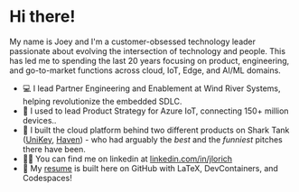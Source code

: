 # Hi there!
My name is Joey and I'm a customer-obsessed technology leader passionate about evolving the intersection of technology and people. This has led me to spending the last 20 years focusing on product, engineering, and go-to-market functions across cloud, IoT, Edge, and AI/ML domains.

- 💻 I lead Partner Engineering and Enablement at Wind River Systems, helping revolutionize the embedded SDLC.
- 🔗 I used to lead Product Strategy for Azure IoT, connecting 150+ million devices..
- 🦈 I built the cloud platform behind two different products on Shark Tank ([UniKey](https://vimeo.com/478206628), [Haven](https://www.youtube.com/watch?v=D83MdEeYe6g)) - who had arguably the *best* and the *funniest* pitches there have been.
- 🧑‍💼 You can find me on linkedin at [linkedin.com/in/jlorich](https://linkedin.com/in/jlorich)
- 📃 My [resume](https://github.com/jlorich/resume) is built here on GitHub with LaTeX, DevContainers, and Codespaces!
  

